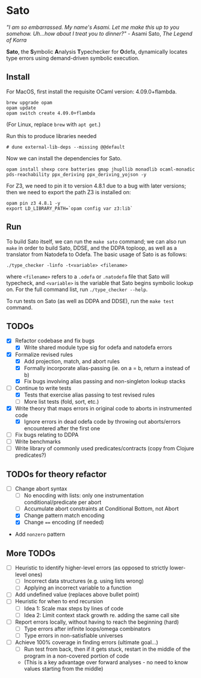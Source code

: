 Sato
=====

_"I am so embarrassed. My name's Asami. Let me make this up to you somehow. Uh...how about I treat you to dinner?"_ - Asami Sato, _The Legend of Korra_

**Sato**, the **S**ymbolic **A**nalysis **T**ypechecker for **O**defa, dynamically locates type errors using demand-driven symbolic execution.

Install
-------

For MacOS, first install the requisite OCaml version: 4.09.0+flambda.
```
brew upgrade opam
opam update
opam switch create 4.09.0+flambda
```

(For Linux, replace `brew` with `apt get`.)

Run this to produce libraries needed
```
# dune external-lib-deps --missing @@default
```

Now we can install the dependencies for Sato.
```
opam install shexp core batteries gmap jhupllib monadlib ocaml-monadic pds-reachability ppx_deriving ppx_deriving_yojson -y
```

For Z3, we need to pin it to version 4.8.1 due to a bug with later versions; then we need to export the path Z3 is installed on:
```
opam pin z3 4.8.1 -y
export LD_LIBRARY_PATH=`opam config var z3:lib`
```

Run
---

To build Sato itself, we can run the `make sato` command; we can also run `make` in order to build Sato, DDSE, and the DDPA toploop, as well as a translator from Natodefa to Odefa.  The basic usage of Sato is as follows:
```
./type_checker -linfo -t<variable> <filename>
```
where `<filename>` refers to a `.odefa` or `.natodefa` file that Sato will typecheck, and `<variable>` is the variable that Sato begins symbolic lookup on.  For the full command list, run `./type_checker --help`.

To run tests on Sato (as well as DDPA and DDSE), run the `make test` command.

TODOs
---
- [x] Refactor codebase and fix bugs
  - [x] Write shared module type sig for odefa and natodefa errors
- [x] Formalize revised rules
  - [x] Add projection, match, and abort rules
  - [x] Formally incorporate alias-passing (ie. on a = b, return a instead of b)
  - [x] Fix bugs involving alias passing and non-singleton lookup stacks
- [ ] Continue to write tests
  - [x] Tests that exercise alias passing to test revised rules
  - [ ] More list tests (fold, sort, etc.)
- [x] Write theory that maps errors in original code to aborts in instrumented code
  - [x] Ignore errors in dead odefa code by throwing out aborts/errors encountered after the first one
- [ ] Fix bugs relating to DDPA
- [ ] Write benchmarks
- [ ] Write library of commonly used predicates/contracts (copy from Clojure predicates?)

TODOs for theory refactor
----
- [ ] Change abort syntax
  - [ ] No enocding with lists: only one instrumentation conditional/predicate per abort
  - [ ] Accumulate abort constraints at Conditional Bottom, not Abort
  - [x] Change pattern match encoding
  - [x] Change `==` encoding (if needed)
- Add `nonzero` pattern

More TODOs
----
- [ ] Heuristic to identify higher-level errors (as opposed to strictly lower-level ones)
  - [ ] Incorrect data structures (e.g. using lists wrong)
  - [ ] Applying an incorrect variable to a function
- [ ] Add undefined value (replaces above bullet point)
- [ ] Heuristic for when to end recursion
  - [ ] Idea 1: Scale max steps by lines of code
  - [ ] Idea 2: Limit context stack growth re. adding the same call site
- [ ] Report errors locally, without having to reach the beginning (hard)
  - [ ] Type errors after infinite loops/omega combinators
  - [ ] Type errors in non-satisfiable universes
- [ ] Achieve 100% coverage in finding errors (ultimate goal...)
  - [ ] Run test from back, then if it gets stuck, restart in the middle of the program in a non-covered portion of code
  - \(This is a key advantage over forward analyses - no need to know values starting from the middle\)
